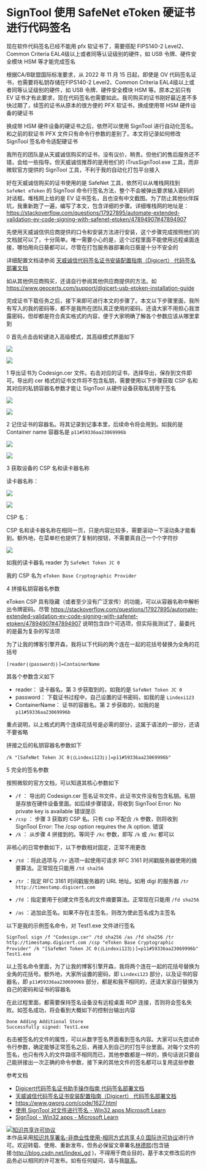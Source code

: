 
# SignTool 使用 SafeNet eToken 硬证书进行代码签名

现在软件代码签名已经不能用 pfx 软证书了，需要搭配 FIPS140-2 Level2、Common Criteria EAL4级以上或者同等认证级别的硬件，如 USB 令牌、硬件安全模块 HSM 等才能完成签名

<!--more-->


<!-- 发布 -->
<!-- 博客 -->

根据CA/B联盟国际标准要求，从 2022 年 11 月 15 日起，即使是 OV 代码签名证书，也需要将私钥存储在FIPS140-2 Level2、Common Criteria EAL4级以上或者同等认证级别的硬件，如 USB 令牌、硬件安全模块 HSM 等。原本之前只有 EV 证书才有此要求，现在代码签名也需要如此。我司购买的证书刚好最近差不多快过期了，续签的证书从原本的很方便的 PFX 软证书，换成使用带 HSM 硬件设备的硬证书

换成带 HSM 硬件设备的硬证书之后，依然可以使用 SignTool 进行自动化签名。和之前的软证书 PFX 文件只有命令行参数的差别了。本文将记录如何修改 SignTool 签名命令适配硬证书

我所在的团队是从天威诚信购买的证书，没有议价，稍贵。但他们的售后服务还不错，会给一些指导。但天威诚信推荐的是用他们的 iTrusSignTool.exe 工具，而非微软官方提供的 SignTool 工具，不利于我的自动化打包平台接入

好在天威诚信购买的证书使用的是 SafeNet 工具，依然可以从堆栈网找到 `SafeNet eToken` 的 SignTool 命令行签名方法，整个不会被弹出要求输入密码的对话框。堆栈网上给的是 EV 证书签名，且也没有中文截图。为了防止其他伙伴踩坑，我重新跑了一遍，编写了本文，包含详细的步骤。详细堆栈网的地址是： <https://stackoverflow.com/questions/17927895/automate-extended-validation-ev-code-signing-with-safenet-etoken/47894907#47894907>

先使用天威诚信供应商提供的口令和安装方法进行安装，这个步骤完成按照他们的文档就可以了，十分简单。唯一需要小心的是，这个过程里面不能使用远程桌面连接，哪怕用向日葵都可以，尽管在打包服务器部署向日葵是十分不安全的

详细配置文档请参阅 [天威诚信代码签名证书安装配置指南（Digicert） 代码签名部署文档](https://www.itrus.cn/support/help-document/daimabushu/795.html )

如从其他供应商购买，还请自行参阅其他供应商提供的方法。如 <https://www.geocerts.com/support/digicert-usb-etoken-installation-guide>

完成证书下载任务之后，接下来即可进行本文的步骤了。本文以下步骤里面，我所有写入的我的密码等，都不是我所在团队真正使用的密码，还请大家不用担心我泄露密码，但却都是符合真实格式的内容，便于大家明确了解各个参数应该从哪里拿到

0 首先点击齿轮键进入高级模式，其高级模式界面如下

<!-- ![](image/SignTool 使用 SafeNet eToken 硬证书进行代码签名/SignTool 使用 SafeNet eToken 硬证书进行代码签名0.png) -->
![](http://cdn.lindexi.site/lindexi-202510101933549299.jpg)

<!-- ![](image/SignTool 使用 SafeNet eToken 硬证书进行代码签名/SignTool 使用 SafeNet eToken 硬证书进行代码签名1.png) -->
![](http://cdn.lindexi.site/lindexi-20251010193438316.jpg)

1 导出证书为 Codesign.cer 文件。右击对应的证书，选择导出，保存到文件即可。导出的 cer 格式的证书文件将不包含私钥，需要使用以下步骤获取 CSP 名和其对应的私钥容器名参数才能让 SignTool 从硬件设备获取私钥用于签名

<!-- ![](image/SignTool 使用 SafeNet eToken 硬证书进行代码签名/SignTool 使用 SafeNet eToken 硬证书进行代码签名2.png) -->
![](http://cdn.lindexi.site/lindexi-202510101937143165.jpg)

<!-- ![](image/SignTool 使用 SafeNet eToken 硬证书进行代码签名/SignTool 使用 SafeNet eToken 硬证书进行代码签名3.png) -->
![](http://cdn.lindexi.site/lindexi-202510101937329201.jpg)

2 记住证书的容器名。将其记录到记事本里，后续命令将会用到。如我的是 Container name 容器名是 `p11#59336aa23069996b`

<!-- ![](image/SignTool 使用 SafeNet eToken 硬证书进行代码签名/SignTool 使用 SafeNet eToken 硬证书进行代码签名4.png) -->
![](http://cdn.lindexi.site/lindexi-202510101938349804.jpg)

<!-- ![](image/SignTool 使用 SafeNet eToken 硬证书进行代码签名/SignTool 使用 SafeNet eToken 硬证书进行代码签名5.png) -->
![](http://cdn.lindexi.site/lindexi-202510101938487762.jpg)

3 获取设备的 CSP 名和读卡器名称

读卡器名称：

<!-- ![](image/SignTool 使用 SafeNet eToken 硬证书进行代码签名/SignTool 使用 SafeNet eToken 硬证书进行代码签名6.png) -->
![](http://cdn.lindexi.site/lindexi-20251010194141551.jpg)

<!-- ![](image/SignTool 使用 SafeNet eToken 硬证书进行代码签名/SignTool 使用 SafeNet eToken 硬证书进行代码签名7.png) -->
![](http://cdn.lindexi.site/lindexi-202510101941548297.jpg)

CSP 名：

CSP 名和读卡器名称在相同一页，只是内容比较多，需要滚动一下滚动条才能看到。额外地，在菜单栏也提供了复制的按钮，不需要真自己一个个字符抄

<!-- ![](image/SignTool 使用 SafeNet eToken 硬证书进行代码签名/SignTool 使用 SafeNet eToken 硬证书进行代码签名8.png) -->
![](http://cdn.lindexi.site/lindexi-202510101943459051.jpg)

如我的读卡器名 reader 为 `SafeNet Token JC 0`

我的 CSP 名为 `eToken Base Cryptographic Provider`

4 拼接私钥容器名参数

eToken CSP 具有隐藏（或者至少没有广泛宣传）的功能，可以从容器名称中解析出令牌密码。尽管 <https://stackoverflow.com/questions/17927895/automate-extended-validation-ev-code-signing-with-safenet-etoken/47894907#47894907> 说明包含四个可选项，但实际我测试了，最委托的是最为复杂的写法项

为了让我的博客引擎开森，我将以下代码的两个连在一起的花括号替换为全角的花括号

```
[reader｛｛password｝｝]=ContainerName
```

其各个参数含义如下

- reader： 读卡器名。第 3 步获取到的，如我的是 `SafeNet Token JC 0`
- password： 下载证书过程中，自己设置的证书密码，如我的是 `Lindexi123`
- ContainerName： 证书的容器名。第 2 步获取的，如我的是 `p11#59336aa23069996b`

重点说明，以上格式的两个连续花括号是必需的部分，这属于语法的一部分，还请不要省略

拼接之后的私钥容器名参数如下

```
/k "[SafeNet Token JC 0｛｛Lindexi123｝｝]=p11#59336aa23069996b"
```

5 完全的签名参数

按照微软的官方文档，可以知道其核心参数如下

- `/f` ： 导出的 Codesign.cer 签名证书文件，此证书文件没有包含私钥。私钥是存放在硬件设备里面。如后续步骤错误，将收到 SignTool Error: No private key is available 错误提示
- `/csp` ： 步骤 3 获取的 CSP 名。只有 csp 不配合 `/k` 参数，则将收到 SignTool Error: The /csp option requires the /k option. 错误
- `/k` ： 从步骤 4 拼接到的。等同于 `/kc` 参数，即写 `/k` 或 `/kc` 都可以

非核心的日常参数如下，以下参数相对固定，正常不用更改

- `/td` ：将此选项与 `/tr` 选项一起使用可请求 RFC 3161 时间戳服务器使用的摘要算法。正常现在只能用 `/td sha256`
- `/tr` ：指定 RFC 3161 时间戳服务器的 URL 地址。如用 digi 的服务器 `/tr http://timestamp.digicert.com`
- `/fd` ：指定要用于创建文件签名的文件摘要算法。正常现在只能用 `/fd sha256`

- `/as` ：追加此签名。如果不存在主签名，则改为使此签名成为主签名

以下是我的示例签名命令，对 Test1.exe 文件进行签名

```
SignTool sign /f "Codesign.cer" /td sha256 /as /fd sha256 /tr http://timestamp.digicert.com /csp "eToken Base Cryptographic Provider" /k "[SafeNet Token JC 0｛｛Lindexi123｝｝]=p11#59336aa23069996b" Test1.exe
```

以上签名命令里面，为了让我的博客引擎开森，我将两个连在一起的花括号替换为全角的花括号。额外地，大家所设置的密码，即 `Lindexi123` 部分，以及证书的容器名，即 `p11#59336aa23069996b` 部分，都是和我不相同的，还请大家自行替换为自己的密码和证书的容器名

在此过程里面，都需要保持签名设备没有远程桌面 RDP 连接，否则将会签名失败。如签名成功，将会看到大概如下的控制台输出内容

```
Done Adding Additional Store
Successfully signed: Test1.exe
```

右击被签名的文件的属性，可以从数字签名界面看到签名内容。大家可以先尝试命令行参数，确定能够正常签名之后，再接入到自己的打包平台里面。对每个文件的签名，也只有传入的文件路径不相同而已，其他参数都是一样的，换句话说只要自己能拼接出一次正确的命令参数，接下来的其他文件的签名都可以复用这些参数

参考文档

- [Digicert代码签名证书助手操作指南 代码签名部署文档](https://www.itrus.cn/support/help-document/daimabushu/214.html )
- [天威诚信代码签名证书安装配置指南（Digicert） 代码签名部署文档](https://www.itrus.cn/support/help-document/daimabushu/795.html )
- <https://www.gworg.com/code/1627.html>
- [使用 SignTool 对文件进行签名 - Win32 apps Microsoft Learn](https://learn.microsoft.com/zh-cn/windows/win32/seccrypto/using-signtool-to-sign-a-file )
- [SignTool - Win32 apps - Microsoft Learn](https://learn.microsoft.com/zh-cn/windows/win32/seccrypto/signtool )




<a rel="license" href="http://creativecommons.org/licenses/by-nc-sa/4.0/"><img alt="知识共享许可协议" style="border-width:0" src="https://licensebuttons.net/l/by-nc-sa/4.0/88x31.png" /></a><br />本作品采用<a rel="license" href="http://creativecommons.org/licenses/by-nc-sa/4.0/">知识共享署名-非商业性使用-相同方式共享 4.0 国际许可协议</a>进行许可。欢迎转载、使用、重新发布，但务必保留文章署名[林德熙](http://blog.csdn.net/lindexi_gd)(包含链接:http://blog.csdn.net/lindexi_gd )，不得用于商业目的，基于本文修改后的作品务必以相同的许可发布。如有任何疑问，请与我[联系](mailto:lindexi_gd@163.com)。